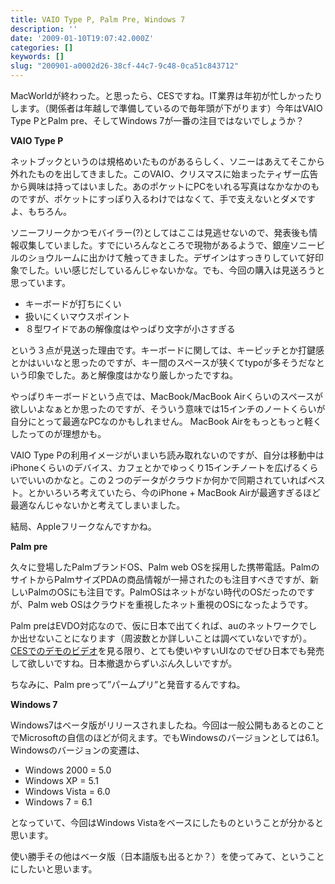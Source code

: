 ```yaml
---
title: VAIO Type P, Palm Pre, Windows 7
description: ''
date: '2009-01-10T19:07:42.000Z'
categories: []
keywords: []
slug: "200901-a0002d26-38cf-44c7-9c48-0ca51c843712"
---
```

MacWorldが終わった。と思ったら、CESですね。IT業界は年初が忙しかったりします。（関係者は年越しで準備しているので毎年頭が下がります）今年はVAIO Type PとPalm pre、そしてWindows 7が一番の注目ではないでしょうか？

**VAIO Type P**

ネットブックというのは規格めいたものがあるらしく、ソニーはあえてそこから外れたものを出してきました。このVAIO、クリスマスに始まったティザー広告から興味は持ってはいました。あのポケットにPCをいれる写真はなかなかのものですが、ポケットにすっぽり入るわけではなくて、手で支えないとダメですよ、もちろん。

ソニーフリークかつモバイラー(?)としてはここは見逃せないので、発表後も情報収集していました。すでにいろんなところで現物があるようで、銀座ソニービルのショウルームに出かけて触ってきました。デザインはすっきりしていて好印象でした。いい感じだしているんじゃないかな。でも、今回の購入は見送ろうと思っています。

*   キーボードが打ちにくい
*   扱いにくいマウスポイント
*   ８型ワイドであの解像度はやっぱり文字が小さすぎる

という３点が見送った理由です。キーボードに関しては、キーピッチとか打鍵感とかはいいなと思ったのですが、キー間のスペースが狭くてtypoが多そうだなという印象でした。あと解像度はかなり厳しかったですね。

やっぱりキーボードという点では、MacBook/MacBook Airくらいのスペースが欲しいよなぁとか思ったのですが、そういう意味では15インチのノートくらいが自分にとって最適なPCなのかもしれません。 MacBook Airをもっともっと軽くしたってのが理想かも。

VAIO Type Pの利用イメージがいまいち読み取れないのですが、自分は移動中はiPhoneくらいのデバイス、カフェとかでゆっくり15インチノートを広げるくらいでいいのかなと。この２つのデータがクラウドか何かで同期されていればベスト。とかいろいろ考えていたら、今のiPhone + MacBook Airが最適すぎるほど最適なんじゃないかと考えてしまいました。

結局、Appleフリークなんですかね。

**Palm pre**

久々に登場したPalmブランドOS、Palm web OSを採用した携帯電話。PalmのサイトからPalmサイズPDAの商品情報が一掃されたのも注目すべきですが、新しいPalmのOSにも注目です。PalmOSはネットがない時代のOSだったのですが、Palm web OSはクラウドを重視したネット重視のOSになったようです。

Palm preはEVDO対応なので、仮に日本で出てくれば、auのネットワークでしか出せないことになります（周波数とか詳しいことは調べていないですが）。[CESでのデモのビデオ](http://www.palm.com/us/products/phones/pre/palm-pre-ces.html)を見る限り、とても使いやすいUIなのでぜひ日本でも発売して欲しいですね。日本撤退からずいぶん久しいですが。

ちなみに、Palm preって”パームプリ”と発音するんですね。

**Windows 7**

Windows7はベータ版がリリースされましたね。今回は一般公開もあるとのことでMicrosoftの自信のほどが伺えます。でもWindowsのバージョンとしては6.1。Windowsのバージョンの変遷は、

*   Windows 2000 = 5.0
*   Windows XP = 5.1
*   Windows Vista = 6.0
*   Windows 7 = 6.1

となっていて、今回はWindows Vistaをベースにしたものということが分かると思います。

使い勝手その他はベータ版（日本語版も出るとか？）を使ってみて、ということにしたいと思います。